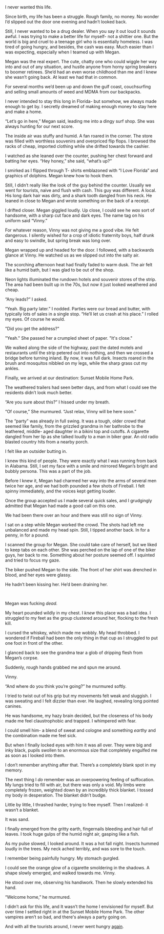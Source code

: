 I never wanted this life.  


  
Since birth, my life has been a struggle. Rough family, no money. No wonder I’d slipped out the door one evening and hadn’t looked back.   


  
Still, I never wanted to be a drug dealer. When you say it out loud it sounds awful. I was trying to make a better life for myself- not a shittier one. But the world is big and cruel to a teenage girl who is essentially homeless. I was tired of going hungry, and besides, the cash was easy. Much easier than I was expecting, especially when I teamed up with Megan.  


  
Megan was the real expert. The cute, chatty one who could wiggle her way into and out of any situation, and hustle anyone from horny spring breakers to boomer retirees. She’d had an even worse childhood than me and I knew she wasn’t going back. At least we had that in common.  


  
For several months we’d been up and down the gulf coast, couchsurfing and selling small amounts of weed and MDMA from our backpacks.   


  
I never intended to stay this long in Florida- but somehow, we always made enough to get by. I secretly dreamed of making enough money to stay here and make a home.  


  
“Let’s go in here,” Megan said, leading me into a dingy surf shop. She was always hunting for our next score.  


  
The inside air was stuffy and humid. A fan roared in the corner. The store was filled with worthless souvenirs and overpriced flip flops. I browsed the racks of cheap, imported clothing while she drifted towards the cashier.  


  
I watched as she leaned over the counter, pushing her chest forward and batting her eyes. “Hey honey,” she said, “what’s up?”  


  
I smirked as I flipped through T- shirts emblazoned with “I Love Florida” and graphics of dolphins. Megan knew how to hook them.  


  
Still, I didn’t really like the look of the guy behind the counter. Usually we went for tourists, naive and flush with cash. This guy was different. A local. His long dark hair was dirty, and a shark tooth dangled from his neck. He leaned in close to Megan and wrote something on the back of a receipt.  
 

  
I drifted closer. Megan giggled loudly. Up close, I could see he *was* sort of handsome, with a sharp cut face and dark eyes. The name tag on his uniform said “Vinny.”   


  
For whatever reason, Vinny was not giving me a good vibe. He felt dangerous. I silently wished for a crop of idiotic fraternity boys, half drunk and easy to swindle, but spring break was long over.  


  
Megan wrapped up and headed for the door. I followed, with a backwards glance at Vinny. He watched us as we slipped out into the salty air.  


  
The scorching afternoon heat had finally faded to warm dusk. The air felt like a humid bath, but I was glad to be out of the shop.   


  
Neon lights illuminated the rundown hotels and souvenir stores of the strip. The area had been built up in the 70s, but now it just looked weathered and cheap.  


  
“Any leads?” I asked.  


  
“Yeah. Big party later.” I nodded. Parties were our bread and butter, with typically lots of sales in a single stop. “He’ll let us crash at his place.” I rolled my eyes. Of course he would.  


  
"Did you get the address?"  


  
"Yeah." She passed her a crumpled sheet of paper. "It's close."  


  
We walked along the side of the highway, past the dated motels and restaurants until the strip petered out into nothing, and then we crossed a bridge before turning inland. By now, it was full dark. Insects roared in the brush and mosquitos nibbled on my legs, while the sharp grass cut my ankles.  


  
Finally, we arrived at our destination: Sunset Mobile Home Park.   


  
The weathered trailers had seen better days, and from what I could see the residents didn’t look much better.   


  
“Are you sure about this?” I hissed under my breath.   


  
“Of course,” She murmured. “Just relax, Vinny will be here soon.”  


  
The “party” was already in full swing. It was a tough, older crowd that seemed like family, from the grizzled grandma in her bathrobe to the leathered, middle- aged daughter in a bikini top and cutoffs. A cigarette dangled from her lip as she talked loudly to a man in biker gear. An old radio blasted country hits from a nearby porch.  


  
I felt like an outsider butting in.   


  
I knew this kind of people. They were exactly what I was running from back in Alabama. Still, I set my face with a smile and mirrored Megan’s bright and bubbly persona. This was a part of the job.  


  
Before I knew it, Megan had charmed her way into the arms of several men twice her age, and we had both pounded a few shots of Fireball. I felt spinny immediately, and the voices kept getting louder.   


  
Once the group accepted us I made several quick sales, and I grudgingly admitted that Megan had made a good call on this one.  


  
We had been there over an hour and there was still no sign of Vinny.  


  
I sat on a step while Megan worked the crowd. The shots had left me unbalanced and made my head spin. Still, I tipped another back. In for a penny, in for a pound.  


  
I scanned the group for Megan. She could take care of herself, but we liked to keep tabs on each other. She was perched on the lap of one of the biker guys, her back to me. Something about her posture seemed off. I squinted and tried to focus my gaze.  


  
The biker pushed Megan to the side. The front of her shirt was drenched in blood, and her eyes were glassy.   


  
He hadn’t been kissing her. He’d been draining her.

&#x200B;

Megan was fucking *dead.*  


  
My heart pounded wildly in my chest. I *knew* this place was a bad idea. I struggled to my feet as the group clustered around her, flocking to the fresh kill.  


  
I cursed the whiskey, which made me wobbly. My head throbbed. I wondered if Fireball had been the only thing in that cup as I struggled to put one foot in front of the other.  


  
I glanced back to see the grandma tear a glob of dripping flesh from Megan’s corpse.  


  
Suddenly, rough hands grabbed me and spun me around.  


  
Vinny.  


  
“And where do you think you’re going?” he murmured softly.  


  
I tried to twist out of his grip but my movements felt weak and sluggish. I was sweating and I felt dizzier than ever. He laughed, revealing long pointed canines.   


  
He was handsome, my hazy brain decided, but the closeness of his body made me feel claustrophobic and trapped. I whimpered with fear.  


  
I could smell him- a blend of sweat and cologne and something *earthy* and the combination made me feel sick.  


  
But when I finally locked eyes with him it was all over. They were big and inky black, pupils swollen to an enormous size that completely engulfed me as soon as I looked into them.   


  
I don’t remember anything after that. There’s a completely blank spot in my memory.   


  
The next thing I *do* remember was an overpowering feeling of suffocation. My lungs tried to fill with air, but there was only a void. My limbs were completely frozen, weighted down by an incredibly thick blanket. I tossed my body in desperation. The blanket didn’t budge.  


  
Little by little, I thrashed harder, trying to free myself. Then I realized- it wasn’t a blanket.   


  
It was sand.  


  
I finally emerged from the gritty earth, fingernails bleeding and hair full of leaves. I took huge gulps of the humid night air, gasping like a fish.  


  
As my pulse slowed, I looked around. It was a hot fall night. Insects hummed loudly in the trees. My neck ached terribly, and was sore to the touch.  


  
I remember being painfully hungry. My stomach gurgled.  


  
I could see the orange glow of a cigarette smoldering in the shadows. A shape slowly emerged, and walked towards me. Vinny.  


  
He stood over me, observing his handiwork. Then he slowly extended his hand.  


  
“Welcome home,” he murmured.  


  
I didn’t ask for this life, and It wasn’t the home I envisioned for myself. But over time I settled right in at the Sunset Mobile Home Park. The other vampires aren’t so bad, and there's always a party going on.  


  
And with all the tourists around, I never went hungry [again](https://www.reddit.com/r/SunshineScarystories/comments/x88quz/story_index/).  
